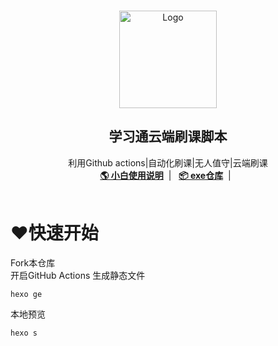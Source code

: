 <br />
<p align="center">
  <a href="https://blog.springing.top/p/20241119/" target="blank">
    <img src="https://immm.springing.top/2024/12/01/674c4cea68859.webp" alt="Logo" width="156" height="156">
  </a>
  <h2 align="center" style="font-weight: 600">学习通云端刷课脚本</h2>

  <p align="center">
    利用Github actions|自动化刷课|无人值守|云端刷课
    <br />
    <a href="https://blog.springing.top/p/20241119/" target="blank"><strong>🌎 小白使用说明</strong></a>&nbsp;&nbsp;|&nbsp;&nbsp;
    <a href="#" target="blank"><strong>📦️ exe仓库</strong></a>&nbsp;&nbsp;|&nbsp;&nbsp;
    <br />
    <br />
  </p>
</p>


# ❤️快速开始
Fork本仓库<br>
开启GitHub Actions
生成静态文件
```
hexo ge
```
本地预览
```
hexo s
```
